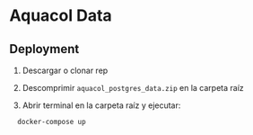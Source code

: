 # Aquacol Data

## Deployment
1. Descargar o clonar rep

2. Descomprimir `aquacol_postgres_data.zip` en la carpeta raíz

3. Abrir terminal en la carpeta raíz y ejecutar:

```bash
  docker-compose up
```
